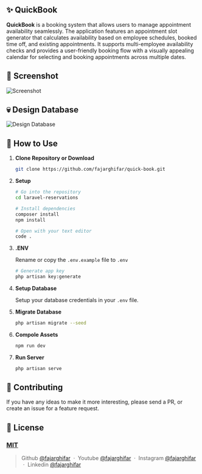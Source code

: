 ## ✨ QuickBook
<b>QuickBook</b> is a booking system that allows users to manage appointment availability seamlessly. The application features an appointment slot generator that calculates availability based on employee schedules, booked time off, and existing appointments. It supports multi-employee availability checks and provides a user-friendly booking flow with a visually appealing calendar for selecting and booking appointments across multiple dates.

## 📸 Screenshot
![Screenshot](https://github.com/user-attachments/assets/6deaf0dc-e290-439c-88cf-0fbb98c8e260)

## 💀 Design Database
![Design Database](https://github.com/user-attachments/assets/5f2f3557-cc77-489e-90f6-04d1f2f7899e)

## 🚀 How to Use
1.  **Clone Repository or Download**
    ```bash
    git clone https://github.com/fajarghifar/quick-book.git
    ```

1. **Setup**
    ```bash
    # Go into the repository
    cd laravel-reservations

    # Install dependencies
    composer install
    npm install

    # Open with your text editor
    code .
    ```

1. **.ENV**

    Rename or copy the `.env.example` file to `.env`
    ```bash
    # Generate app key
    php artisan key:generate
    ```

1. **Setup Database**

    Setup your database credentials in your `.env` file.

1. **Migrate Database**
    ```bash
    php artisan migrate --seed
    ```

1. **Compole Assets**
    ```bash
    npm run dev
    ```

1. **Run Server**
    ```bash
    php artisan serve
    ```

## 📝 Contributing

If you have any ideas to make it more interesting, please send a PR, or create an issue for a feature request.

## 🤝 License

### [MIT](LICENSE)

> Github [@fajarghifar](https://github.com/fajarghifar) &nbsp;&middot;&nbsp;
> Youtube [@fajarghifar](https://www.youtube.com/@fajarghifar/) &nbsp;&middot;&nbsp;
> Instagram [@fajarghifar](https://instagram.com/fajarghifar) &nbsp;&middot;&nbsp;
> Linkedin [@fajarghifar](https://www.linkedin.com/in/fajarghifar/)
